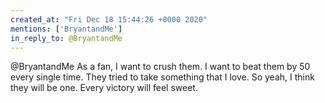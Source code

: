 ```yaml
---
created_at: "Fri Dec 18 15:44:26 +0000 2020"
mentions: ['BryantandMe']
in_reply_to: @BryantandMe
---
```


@BryantandMe As a fan, I want to crush them. I want to beat them by 50 every single time. They tried to take something that I love. So yeah, I think they will be one. Every victory will feel sweet.